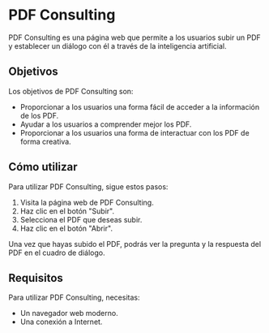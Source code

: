 # PDF Consulting

PDF Consulting es una página web que permite a los usuarios subir un PDF y establecer un diálogo con él a través de la inteligencia artificial.

## Objetivos

Los objetivos de PDF Consulting son:

* Proporcionar a los usuarios una forma fácil de acceder a la información de los PDF.
* Ayudar a los usuarios a comprender mejor los PDF.
* Proporcionar a los usuarios una forma de interactuar con los PDF de forma creativa.

## Cómo utilizar

Para utilizar PDF Consulting, sigue estos pasos:

1. Visita la página web de PDF Consulting.
2. Haz clic en el botón "Subir".
3. Selecciona el PDF que deseas subir.
4. Haz clic en el botón "Abrir".

Una vez que hayas subido el PDF, podrás ver la pregunta y la respuesta del PDF en el cuadro de diálogo.

## Requisitos

Para utilizar PDF Consulting, necesitas:

* Un navegador web moderno.
* Una conexión a Internet.




